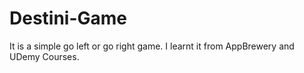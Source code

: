 # Destini-Game
It is a simple go left or go right game.
I learnt it from AppBrewery and UDemy Courses.
